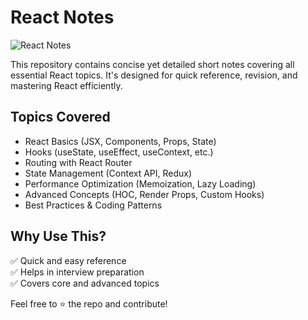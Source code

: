# React Notes 

![React Notes](https://www.google.com/url?sa=i&url=https%3A%2F%2Fwww.reddit.com%2Fr%2Freactjs%2Fcomments%2Fz3l9qb%2Fi_believe_the_new_react_docs_are_really_great_for%2F&psig=AOvVaw0hsLmw7AkTTVMsSnHQGNqY&ust=1743405744458000&source=images&cd=vfe&opi=89978449&ved=0CBQQjRxqFwoTCMibkdeisYwDFQAAAAAdAAAAABAE)  

This repository contains concise yet detailed short notes covering all essential React topics. It's designed for quick reference, revision, and mastering React efficiently.  

## Topics Covered  
- React Basics (JSX, Components, Props, State)  
- Hooks (useState, useEffect, useContext, etc.)  
- Routing with React Router  
- State Management (Context API, Redux)  
- Performance Optimization (Memoization, Lazy Loading)  
- Advanced Concepts (HOC, Render Props, Custom Hooks)  
- Best Practices & Coding Patterns  

## Why Use This?  
✅ Quick and easy reference  
✅ Helps in interview preparation  
✅ Covers core and advanced topics  

Feel free to ⭐ the repo and contribute!  

